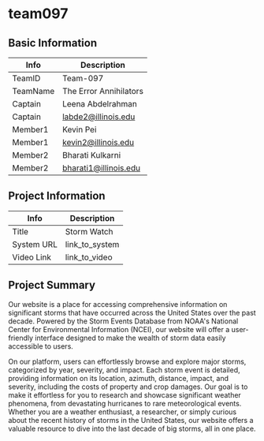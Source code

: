 # team097

## Basic Information

|   Info      |        Description     |
| ----------- | ---------------------- |
| TeamID      |        Team-097        |
| TeamName    | The Error Annihilators |
| Captain     |    Leena Abdelrahman   |
| Captain     |  labde2@illinois.edu   |
| Member1     |        Kevin Pei       |
| Member1     |   kevin2@illinois.edu  |
| Member2     |    Bharati Kulkarni    |
| Member2     |  bharati1@illinois.edu |


## Project Information

|   Info      |        Description     |
| ----------- | ---------------------- |
|  Title      |       Storm Watch      |
| System URL  |      link_to_system    |
| Video Link  |      link_to_video     |

## Project Summary


Our website is a place for accessing comprehensive information on significant storms that have occurred across the United States over the past decade. Powered by the Storm Events Database from NOAA's National Center for Environmental Information (NCEI), our website will offer a user-friendly interface designed to make the wealth of storm data easily accessible to users. 

On our platform, users can effortlessly browse and explore major storms, categorized by year, severity, and impact. Each storm event is detailed, providing information on its location, azimuth, distance, impact, and severity, including the costs of property and crop damages. Our goal is to make it effortless for you to research and showcase significant weather phenomena, from devastating hurricanes to rare meteorological events. Whether you are a weather enthusiast, a researcher, or simply curious about the recent history of storms in the United States, our website offers a valuable resource to dive into the last decade of big storms, all in one place. 


